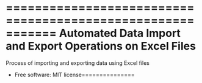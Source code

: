 ===========================================================
Automated Data Import and Export Operations on Excel Files
============================================


Process of importing and exporting data using Excel files

* Free software: MIT license===============
